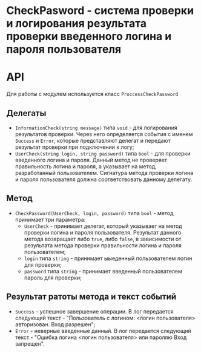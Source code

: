 # CheckPasword - система проверки и логирования результата проверки введенного логина и пароля пользователя
# API
Для работы с модулем используется класс `ProccessCheckPassword`

## Делегаты
- `InformationCheck(string message)` типа `void` - для логирования результатов проверки. Через него определяется события с именем `Success` и `Error`, которые представляют делегат и передают результат проверки при подключении к логу;
- `UserCheck(string login, string password)` типа `bool` - для проверки введенного логина и пароля. Данный метод не проверяет правильность логина и пароля, а указывает на метод, разработанный пользователем. Сигнатура метода проверки логина и пароля пользователя должна соответствовать данному делегату.

## Метод
- `CheckPassword(UserCheck, login, password)` типа `bool` - метод принимает три параметра:
    - `UserCheck` - принимает делегат, который указывает на метод проверки логина и пароля пользователя. Результат данного метода возвращает либо `true`, либо `false`, в зависимости от результата метода проверки правильности логина и пароля пользователем;
    - `login` типа `string` - принимает ыыеденный пользователем логин для проверки;
    -  `password` типа `string` - принимает введенный пользователем пароль для проверки;

## Результат ратоты метода и текст событий
- `Success` - успешное завершение операции. В лог передается следующий текст - "Пользователь с логином: <логин пользователя> авторизован. Вход разрешен";
- `Error` - неверные введенные данный. В лог передается следующий текст - "Ошибка логина <логин пользователя> или пароляю Вход запрещен".
